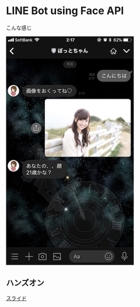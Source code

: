 # LINE Bot using Face API

こんな感じ

![](faceBot-test.jpg "width=300px")

## ハンズオン

[スライド](https://gitpitch.com/s0raySoA/linefacebot/master)